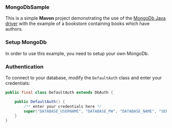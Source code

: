### MongoDbSample
This is a simple **Maven** project demonstrating the use of the [MongoDb Java driver](https://docs.mongodb.com/ecosystem/drivers/java/) with the example of a bookstore containing books which have authors.

### Setup MongoDb
In order to use this example, you need to setup your own MongoDb.

### Authentication
To connect to your database, modify the `DefaultAuth` class and enter your credentials:

```java
public final class DefaultAuth extends DbAuth {

	public DefaultAuth() {
		/** enter your credentials here */
		super("DATABASE_USERNAME", "DATABASE_PW", "DATABASE_NAME", "SERVER_IP");
	}
}
```
